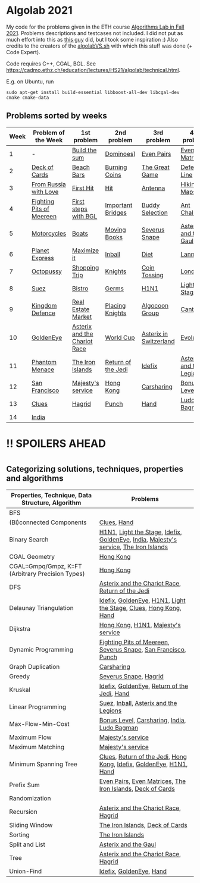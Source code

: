 # Algolab 2021
My code for the problems given in the ETH course [Algorithms Lab in Fall 2021](https://www.cadmo.ethz.ch/education/lectures/HS21/algolab/index.html). Problems descriptions and testcases not included. I did not put as much effort into this as [this guy](https://github.com/simon-hrabec/algolab-2020) did, but I took some inspiration :) Also credits to the creators of the [algolabVS.sh](algolabVS.sh) with which this stuff was done (+ Code Expert).

Code requires C++, CGAL, BGL. See https://cadmo.ethz.ch/education/lectures/HS21/algolab/technical.html.

E.g. on Ubuntu, run
```
sudo apt-get install build-essential libboost-all-dev libcgal-dev cmake cmake-data
```

## Problems sorted by weeks
| Week | Problem of the Week                                                   | 1st problem                                                                  | 2nd problem                                                | 3rd problem                                                       | 4th problem                                                        |
| ---- | --------------------------------------------------------------------- | ---------------------------------------------------------------------------- | ---------------------------------------------------------- | ----------------------------------------------------------------- | ------------------------------------------------------------------ |
| 1    | -                                                                     | [Build the sum](problems/week01-build_the_sum)                               | [Dominoes](problems/week01-dominoes))                      | [Even Pairs](problems/week01-even_pairs)                          | [Even Matrices](problems/week01-even_matrices)                     |
| 2    | [Deck of Cards](problems/week02-potw-deck_of_cards)                   | [Beach Bars](problems/week02-beach_bars)                                     | [Burning Coins](problems/week02-burning_coins)             | [The Great Game](problems/week02-the_great_game)                  | [Defensive Line](problems/week02-defensive_line)                   |
| 3    | [From Russia with Love](problems/week03-potw-from_russia_with_love)   | [First Hit](problems/week03-first_hit)                                       | [Hit](problems/week03-hit)                                 | [Antenna](problems/week03-antenna)                                | [Hiking Maps](problems/week03-hiking_maps)                         |
| 4    | [Fighting Pits of Meereen](problems/week04-potw-fighting_pits_mereen) | [First steps with BGL](problems/week04-first_steps_bgl)                      | [Important Bridges](problems/week04-important_bridges)     | [Buddy Selection](problems/week04-buddy_selection)                | [Ant Challenge](problems/week04-ant_challenge)                     |
| 5    | [Motorcycles](problems/week05-potw-motorcycles)                       | [Boats](problems/week05-boats)                                               | [Moving Books](problems/week05-moving_books)               | [Severus Snape](problems/week05-severus_snape)                    | [Asterix and the Gaul](problems/week05-asterix_the_gaul/)          |
| 6    | [Planet Express](problems/week06-potw-planet_express)                 | [Maximize it](problems/week06-maximize_it)                                   | [Inball](problems/week06-inball)                           | [Diet](problems/week06-diet)                                      | [Lannister](problems/week06-lannister)                             |
| 7    | [Octopussy](problems/week07-potw-octopussy)                           | [Shopping Trip](problems/week07-shopping_trip/)                              | [Knights](problems/week07-knights)                         | [Coin Tossing](problems/week07-coin_tossing)                      | [London](problems/week07-london)                                   |
| 8    | [Suez](problems/week08-potw-suez)                                     | [Bistro](problems/week08-bistro)                                             | [Germs](problems/week08-germs)                             | [H1N1](problems/week08-h1n1)                                      | [Light the Stage](problems/week08-light_the_stage)                 |
| 9    | [Kingdom Defence](problems/week09-potw-kingdom_defence)               | [Real Estate Market](problems/week09-real_estate)                            | [Placing Knights](problems/week09-placing_knights)         | [Algocoon Group](problems/week09-algocoon_group/)                 | [Canteen](problems/week09-canteen/)                                |
| 10   | [GoldenEye](problems/week10-potw-goldeneye/)                          | [Asterix and the Chariot Race](problems/week10-asterix_and_the_chariot_race) | [World Cup](problem/week10/../../problems/week10-worldcup) | [Asterix in Switzerland](problems/week10-asterix_in_switzerland/) | [Evolution](problems/week10-evolution/)                            |
| 11   | [Phantom Menace](problems/week11-potw-phantom_menace/)                | [The Iron Islands](problems/week11-the_iron_islands)                         | [Return of the Jedi](problems/week11-return_of_the_jedi)   | [Idefix](problems/week11-idefix/)                                 | [Asterix and the Legions](problems/week11-asterix_and_the_legions) |
| 12   | [San Francisco](problems/week12-potw-san_francisco)                   | [Majesty's service](problems/week12-majestys_secret_service)                 | [Hong Kong](problems/week12-hong_kong)                     | [Carsharing](/problems/week12-car_sharing)                        | [Bonus Level](problems/week12-bonus_level)                         |
| 13   | [Clues](problems/week13-potw-clues)                                   | [Hagrid](problems/week13-hagrid)                                             | [Punch](problems/week13-punch)                             | [Hand](problems/week13-hand)                                      | [Ludo Bagman](problems/week13-ludo_bagman)                         |
| 14   | [India](problems/week14-potw-india)                                   |                                                                              |                                                            |                                                                   |                                                                    |


# !! SPOILERS AHEAD
# 
# 

## Categorizing solutions, techniques, properties and algorithms
| Properties, Technique, Data Structure, Algorithm   | Problems                                                                                                                                                                                                                                                                                                                   |
| -------------------------------------------------- | -------------------------------------------------------------------------------------------------------------------------------------------------------------------------------------------------------------------------------------------------------------------------------------------------------------------------- |
| BFS                                                |                                                                                                                                                                                                                                                                                                                            |
| (Bi)connected Components                           | [Clues](problems/week13-potw-clues), [Hand](problems/week13-hand)                                                                                                                                                                                                                                                          |
| Binary Search                                      | [H1N1](problems/week08-h1n1), [Light the Stage](problems/week08-light_the_stage), [Idefix](problems/week11-idefix/), [GoldenEye](problems/week10-potw-goldeneye/), [India](problems/week14-potw-india), [Majesty's service](problems/week12-majestys_secret_service), [The Iron Islands](problems/week11-the_iron_islands) |
| CGAL Geometry                                      | [Hong Kong](problems/week12-hong_kong)                                                                                                                                                                                                                                                                                     |
| CGAL::Gmpq/Gmpz, K::FT (Arbitrary Precision Types) | [Hong Kong](problems/week12-hong_kong)                                                                                                                                                                                                                                                                                     |
| DFS                                                | [Asterix and the Chariot Race](problems/week10-asterix_and_the_chariot_race), [Return of the Jedi](problems/week11-return_of_the_jedi)                                                                                                                                                                                     |
| Delaunay Triangulation                             | [Idefix](problems/week11-idefix/), [GoldenEye](problems/week10-potw-goldeneye/), [H1N1](problems/week08-h1n1), [Light the Stage](problems/week08-light_the_stage), [Clues](problems/week13-potw-clues), [Hong Kong](problems/week12-hong_kong), [Hand](problems/week13-hand)                                               |
| Dijkstra                                           | [Hong Kong](problems/week12-hong_kong), [H1N1](problems/week08-h1n1), [Majesty's service](problems/week12-majestys_secret_service)                                                                                                                                                                                         |
| Dynamic Programming                                | [Fighting Pits of Meereen](problems/week04-potw-fighting_pits_mereen), [Severus Snape](problems/week05-severus_snape), [San Francisco](problems/week12-potw-san_francisco), [Punch](problems/week13-punch)                                                                                                                 |
| Graph Duplication                                  | [Carsharing](/problems/week12-car_sharing)                                                                                                                                                                                                                                                                                 |
| Greedy                                             | [Severus Snape](problems/week05-severus_snape), [Hagrid](problems/week13-hagrid)                                                                                                                                                                                                                                           |
| Kruskal                                            | [Idefix](problems/week11-idefix/), [GoldenEye](problems/week10-potw-goldeneye/), [Return of the Jedi](problems/week11-return_of_the_jedi), [Hand](problems/week13-hand)                                                                                                                                                    |
| Linear Programming                                 | [Suez](problems/week08-potw-suez), [Inball](problems/week06-inball), [Asterix and the Legions](problems/week11-asterix_and_the_legions)                                                                                                                                                                                    |
| Max-Flow-Min-Cost                                  | [Bonus Level](problems/week12-bonus_level), [Carsharing](/problems/week12-car_sharing), [India](problems/week14-potw-india), [Ludo Bagman](problems/week13-ludo_bagman)                                                                                                                                                    |
| Maximum Flow                                       | [Majesty's service](problems/week12-majestys_secret_service)                                                                                                                                                                                                                                                               |
| Maximum Matching                                   | [Majesty's service](problems/week12-majestys_secret_service)                                                                                                                                                                                                                                                               |
| Minimum Spanning Tree                              | [Clues](problems/week13-potw-clues), [Return of the Jedi](problems/week11-return_of_the_jedi), [Hong Kong](problems/week12-hong_kong), [Idefix](problems/week11-idefix/), [GoldenEye](problems/week10-potw-goldeneye/), [H1N1](problems/week08-h1n1), [Hand](problems/week13-hand)                                         |
| Prefix Sum                                         | [Even Pairs](problems/week01-even_pairs), [Even Matrices](problems/week01-even_matrices), [The Iron Islands](problems/week11-the_iron_islands), [Deck of Cards](problems/week02-potw-deck_of_cards)                                                                                                                        |
| Randomization                                      |                                                                                                                                                                                                                                                                                                                            |
| Recursion                                          | [Asterix and the Chariot Race](problems/week10-asterix_and_the_chariot_race), [Hagrid](problems/week13-hagrid)                                                                                                                                                                                                             |
| Sliding Window                                     | [The Iron Islands](problems/week11-the_iron_islands), [Deck of Cards](problems/week02-potw-deck_of_cards)                                                                                                                                                                                                                  |
| Sorting                                            | [The Iron Islands](problems/week11-the_iron_islands)                                                                                                                                                                                                                                                                       |
| Split and List                                     | [Asterix and the Gaul](problems/week05-asterix_the_gaul/)                                                                                                                                                                                                                                                                  |
| Tree                                               | [Asterix and the Chariot Race](problems/week10-asterix_and_the_chariot_race), [Hagrid](problems/week13-hagrid)                                                                                                                                                                                                             |
| Union-Find                                         | [Idefix](problems/week11-idefix/), [GoldenEye](problems/week10-potw-goldeneye/), [Hand](problems/week13-hand)                                                                                                                                                                                                              |